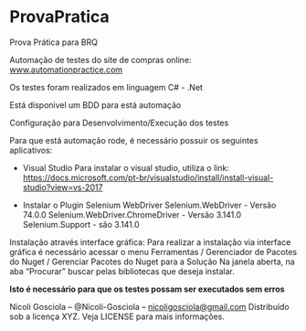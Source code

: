 # ProvaPratica
Prova Prática para BRQ

Automação de testes do site de compras online: www.automationpractice.com

Os testes foram realizados em linguagem C# - .Net

Está disponivel um BDD para está automação

Configuração para Desenvolvimento/Execução dos testes

Para que está automação rode, é necessário possuir os seguintes aplicativos:

- Visual Studio
Para instalar o visual studio, utiliza o link:
https://docs.microsoft.com/pt-br/visualstudio/install/install-visual-studio?view=vs-2017

- Instalar o Plugin Selenium WebDriver
Selenium.WebDriver - Versão 74.0.0
Selenium.WebDriver.ChromeDriver - Versão 3.141.0
Selenium.Support - são 3.141.0

Instalação através interface gráfica: 
Para realizar a instalação via interface gráfica é necessário acessar o menu Ferramentas / Gerenciador de Pacotes do Nuget / Gerenciar Pacotes do Nuget para a Solução
Na janela aberta, na aba “Procurar” buscar pelas bibliotecas que deseja instalar.

**Isto é necessário para que os testes possam ser executados sem erros**


Nicoli Gosciola – @Nicoli-Gosciola – nicoligosciola@gmail.com
Distribuído sob a licença XYZ. Veja LICENSE para mais informações.

